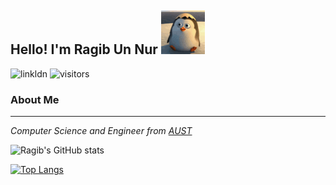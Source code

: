 <!--
**rafaelragib/rafaelragib** is a ✨ _special_ ✨ repository because its `README.md` (this file) appears on your GitHub profile.
!-->
## Hello! I'm Ragib Un Nur <img src="https://github.com/rafaelragib/rafaelragib/blob/main/tenor.gif" width="70px">
![linkldn](https://img.shields.io/static/v1?logo=linkedin&label&message=linkedin&color=blue)
![visitors](https://visitor-badge-reloaded.herokuapp.com/badge?page_id=<rafaelragib.rafaelragib>&color=<blue>)

### About Me
---
*Computer Science and Engineer from [AUST](http://www.aust.edu)*



![Ragib's GitHub stats](https://github-readme-stats.vercel.app/api?username=rafaelragib&show_icons=true&theme=vue)

[![Top Langs](https://github-readme-stats.vercel.app/api/top-langs/?username=rafaelragib&layout=compact)](https://github.com/anuraghazra/github-readme-stats)
